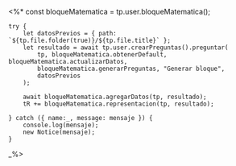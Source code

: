 <%*
    const bloqueMatematica = tp.user.bloqueMatematica();

    try {
        let datosPrevios = { path: `${tp.file.folder(true)}/${tp.file.title}` };
        let resultado = await tp.user.crearPreguntas().preguntar(
            tp, bloqueMatematica.obtenerDefault, bloqueMatematica.actualizarDatos, 
            bloqueMatematica.generarPreguntas, "Generar bloque", 
            datosPrevios
        );

        await bloqueMatematica.agregarDatos(tp, resultado);
        tR += bloqueMatematica.representacion(tp, resultado);

    } catch ({ name:_, message: mensaje }) {
        console.log(mensaje);
        new Notice(mensaje);
    }
_%>